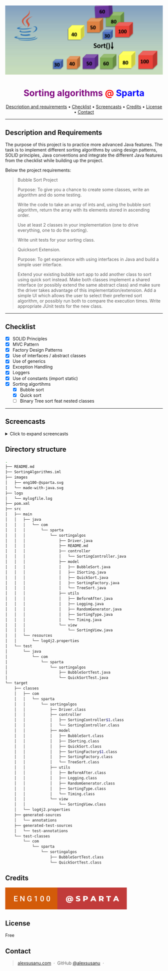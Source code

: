 





![logo](images/logoJ.png)



<h1 align="center"><span style="color:purple">Sorting algorithms</span> <span style="color:red">@</span><span style="color:blue"> Sparta</span></h1>



<p align="center">
  <a href="#description">Description and requirements</a> •
  <a href="#checklist">Checklist</a> •
  <a href="#screencasts">Screencasts</a> •
  <a href="#credits">Credits</a> •
  <a href="#license">License</a> •
  <a href="#contact">Contact</a> 
</p>

---

## Description and Requirements

The purpose of this project is to practice more advanced Java features. The task is to implement different sorting algorithms by using design patterns, SOLID principles, Java conventions and integrate the different Java features from the checklist while building up the project.

Below the project requirements: 





>Bubble Sort Project
>
>Purpose: To give you a chance to create some classes, write an algorithm and do some testing.
>
>Write the code to take an array of ints and, using the bubble sort algorithm, return the array with its elements stored in ascending order.
>
>Use at least 2 classes in your implementation (one to drive everything, one to do the sorting). 
>
>Write unit tests for your sorting class.







>Quicksort Extension.
>
>Purpose: To get experience with using interfaces in Java and build a simple user interface.
>
>Extend your existing bubble sort app to add another class to sort using quick sort instead. Make both classes implement a shared interface (or possibly extend the same abstract class) and make sure the driver takes advantage of this implementation/extension. Add a simple UI which allows the user to select their preferred sort algorithm, or possibly run both to compare the execution times. Write appropriate JUnit tests for the new class.



----

## Checklist

- [x] SOLID Principles
- [x] MVC Pattern
- [x] Factory Design Patterns
- [x] Use of interfaces / abstract classes
- [x] Use of generics
- [x] Exception Handling
- [x] Loggers
- [x] Use of constants (import static)
- [x] Sorting algortihms
  - [x] Bubble sort
  - [x] Quick sort
  - [ ] Binary Tree sort feat nested classes

---



## Screencasts



<details>
  <summary>Click to expand screencasts</summary>
  <h4>
    <img src="screencasts/bubbleSort.gif" alt="Bubble sort">Bubble sort
  </h4>
  <h4>
    <img src="screencasts/quickSort.gif" alt="Quick sort">Quick sort
  </h4>
  <h4>
    <img src="screencasts/errorMessages.gif" alt="Error messages">Error messages
  </h4>
</details>



## Directory structure

```bash
.
├── README.md
├── SortingAlgorithms.iml
├── images
│   ├── eng100-@sparta.svg
│   └── made-with-java.svg
├── logs
│   └── mylogfile.log
├── pom.xml
├── src
│   ├── main
│   │   ├── java
│   │   │   └── com
│   │   │       └── sparta
│   │   │           └── sortingalgos
│   │   │               ├── Driver.java
│   │   │               ├── README.md
│   │   │               ├── controller
│   │   │               │   └── SortingController.java
│   │   │               ├── model
│   │   │               │   ├── BubbleSort.java
│   │   │               │   ├── ISorting.java
│   │   │               │   ├── QuickSort.java
│   │   │               │   ├── SortingFactory.java
│   │   │               │   └── TreeSort.java
│   │   │               ├── utils
│   │   │               │   ├── BeforeAfter.java
│   │   │               │   ├── Logging.java
│   │   │               │   ├── RandomGenerator.java
│   │   │               │   ├── SortingType.java
│   │   │               │   └── Timing.java
│   │   │               └── view
│   │   │                   └── SortingView.java
│   │   └── resources
│   │       └── log4j2.properties
│   └── test
│       └── java
│           └── com
│               └── sparta
│                   └── sortingalgos
│                       ├── BubbleSortTest.java
│                       └── QuickSortTest.java
└── target
    ├── classes
    │   ├── com
    │   │   └── sparta
    │   │       └── sortingalgos
    │   │           ├── Driver.class
    │   │           ├── controller
    │   │           │   ├── SortingController$1.class
    │   │           │   └── SortingController.class
    │   │           ├── model
    │   │           │   ├── BubbleSort.class
    │   │           │   ├── ISorting.class
    │   │           │   ├── QuickSort.class
    │   │           │   ├── SortingFactory$1.class
    │   │           │   ├── SortingFactory.class
    │   │           │   └── TreeSort.class
    │   │           ├── utils
    │   │           │   ├── BeforeAfter.class
    │   │           │   ├── Logging.class
    │   │           │   ├── RandomGenerator.class
    │   │           │   ├── SortingType.class
    │   │           │   └── Timing.class
    │   │           └── view
    │   │               └── SortingView.class
    │   └── log4j2.properties
    ├── generated-sources
    │   └── annotations
    ├── generated-test-sources
    │   └── test-annotations
    └── test-classes
        └── com
            └── sparta
                └── sortingalgos
                    ├── BubbleSortTest.class
                    └── QuickSortTest.class
```



## Credits

![Eng100](images/eng100-@sparta.svg)

## License

Free

## Contact

> [alexsusanu.com](https://www.alexsusanu.com) &nbsp;&middot;&nbsp;
> GitHub [@alexsusanu](https://github.com/alexsusanu) &nbsp;&middot;&nbsp;





  

